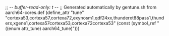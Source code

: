;; -*- buffer-read-only: t -*-
;; Generated automatically by gentune.sh from aarch64-cores.def
(define_attr "tune"
	"cortexa53,cortexa57,cortexa72,exynosm1,qdf24xx,thunderxt88pass1,thunderx,xgene1,cortexa57cortexa53,cortexa72cortexa53"
	(const (symbol_ref "((enum attr_tune) aarch64_tune)")))
